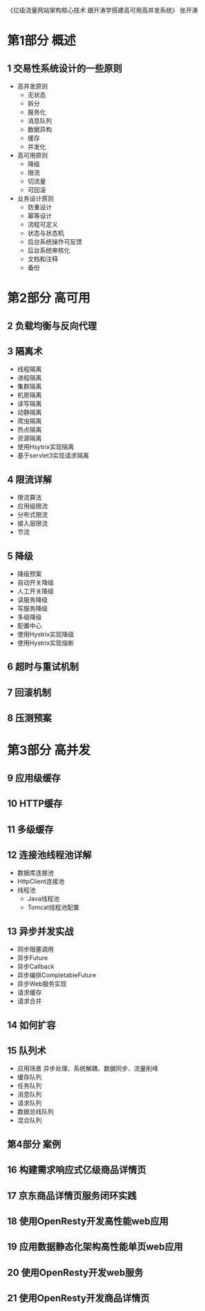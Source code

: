 《亿级流量网站架构核心技术 跟开涛学搭建高可用高并发系统》 张开涛


# 第1部分 概述
## 1 交易性系统设计的一些原则
* 高并发原则
  * 无状态
  * 拆分
  * 服务化
  * 消息队列
  * 数据异构
  * 缓存
  * 并发化
* 高可用原则
  * 降级
  * 限流
  * 切流量
  * 可回滚
* 业务设计原则
  * 防重设计
  * 幂等设计
  * 流程可定义
  * 状态与状态机
  * 后台系统操作可反馈
  * 后台系统审核化
  * 文档和注释
  * 备份
 
# 第2部分 高可用
## 2 负载均衡与反向代理
## 3 隔离术
* 线程隔离
* 进程隔离
* 集群隔离
* 机房隔离
* 读写隔离
* 动静隔离
* 爬虫隔离
* 热点隔离
* 资源隔离
* 使用Hsytrix实现隔离
* 基于servlet3实现请求隔离
  
## 4 限流详解
* 限流算法
* 应用级限流
* 分布式限流
* 接入层限流
* 节流

## 5 降级
* 降级预案
* 自动开关降级
* 人工开关降级
* 读服务降级
* 写服务降级
* 多级降级
* 配置中心
* 使用Hystrix实现降级
* 使用Hystrix实现熔断

## 6 超时与重试机制
## 7 回滚机制
## 8 压测预案
 
# 第3部分 高并发
## 9 应用级缓存
## 10 HTTP缓存
## 11 多级缓存
## 12 连接池线程池详解
* 数据库连接池
* HttpClient连接池
* 线程池
  * Java线程池
  * Tomcat线程池配置

## 13 异步并发实战
* 同步阻塞调用
* 异步Future
* 异步Callback
* 异步编排CompletableFuture
* 异步Web服务实现
* 请求缓存
* 请求合并

## 14 如何扩容
## 15 队列术
* 应用场景 异步处理、系统解耦、数据同步、流量削峰
* 缓存队列
* 任务队列
* 消息队列
* 请求队列
* 数据总线队列
* 混合队列

## 第4部分 案例
## 16 构建需求响应式亿级商品详情页
## 17 京东商品详情页服务闭环实践
## 18 使用OpenResty开发高性能web应用
## 19 应用数据静态化架构高性能单页web应用
## 20 使用OpenResty开发web服务
## 21 使用OpenResty开发商品详情页